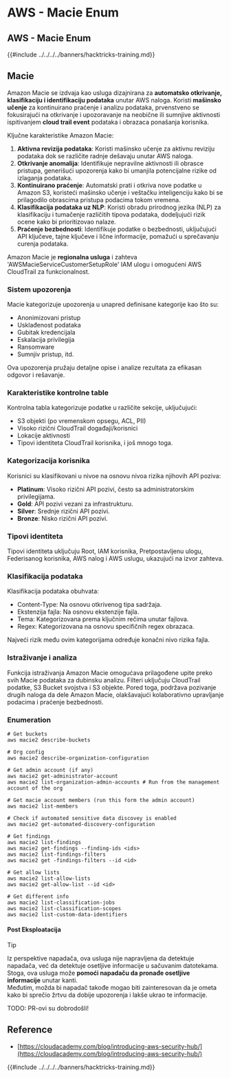 # AWS - Macie Enum

## AWS - Macie Enum

{{#include ../../../../banners/hacktricks-training.md}}

## Macie

Amazon Macie se izdvaja kao usluga dizajnirana za **automatsko otkrivanje, klasifikaciju i identifikaciju podataka** unutar AWS naloga. Koristi **mašinsko učenje** za kontinuirano praćenje i analizu podataka, prvenstveno se fokusirajući na otkrivanje i upozoravanje na neobične ili sumnjive aktivnosti ispitivanjem **cloud trail event** podataka i obrazaca ponašanja korisnika.

Ključne karakteristike Amazon Macie:

1. **Aktivna revizija podataka**: Koristi mašinsko učenje za aktivnu reviziju podataka dok se različite radnje dešavaju unutar AWS naloga.
2. **Otkrivanje anomalija**: Identifikuje nepravilne aktivnosti ili obrasce pristupa, generišući upozorenja kako bi umanjila potencijalne rizike od izlaganja podataka.
3. **Kontinuirano praćenje**: Automatski prati i otkriva nove podatke u Amazon S3, koristeći mašinsko učenje i veštačku inteligenciju kako bi se prilagodilo obrascima pristupa podacima tokom vremena.
4. **Klasifikacija podataka uz NLP**: Koristi obradu prirodnog jezika (NLP) za klasifikaciju i tumačenje različitih tipova podataka, dodeljujući rizik ocene kako bi prioritizovao nalaze.
5. **Praćenje bezbednosti**: Identifikuje podatke o bezbednosti, uključujući API ključeve, tajne ključeve i lične informacije, pomažući u sprečavanju curenja podataka.

Amazon Macie je **regionalna usluga** i zahteva 'AWSMacieServiceCustomerSetupRole' IAM ulogu i omogućeni AWS CloudTrail za funkcionalnost.

### Sistem upozorenja

Macie kategorizuje upozorenja u unapred definisane kategorije kao što su:

- Anonimizovani pristup
- Usklađenost podataka
- Gubitak kredencijala
- Eskalacija privilegija
- Ransomware
- Sumnjiv pristup, itd.

Ova upozorenja pružaju detaljne opise i analize rezultata za efikasan odgovor i rešavanje.

### Karakteristike kontrolne table

Kontrolna tabla kategorizuje podatke u različite sekcije, uključujući:

- S3 objekti (po vremenskom opsegu, ACL, PII)
- Visoko rizični CloudTrail događaji/korisnici
- Lokacije aktivnosti
- Tipovi identiteta CloudTrail korisnika, i još mnogo toga.

### Kategorizacija korisnika

Korisnici su klasifikovani u nivoe na osnovu nivoa rizika njihovih API poziva:

- **Platinum**: Visoko rizični API pozivi, često sa administratorskim privilegijama.
- **Gold**: API pozivi vezani za infrastrukturu.
- **Silver**: Srednje rizični API pozivi.
- **Bronze**: Nisko rizični API pozivi.

### Tipovi identiteta

Tipovi identiteta uključuju Root, IAM korisnika, Pretpostavljenu ulogu, Federisanog korisnika, AWS nalog i AWS uslugu, ukazujući na izvor zahteva.

### Klasifikacija podataka

Klasifikacija podataka obuhvata:

- Content-Type: Na osnovu otkrivenog tipa sadržaja.
- Ekstenzija fajla: Na osnovu ekstenzije fajla.
- Tema: Kategorizovana prema ključnim rečima unutar fajlova.
- Regex: Kategorizovana na osnovu specifičnih regex obrazaca.

Najveći rizik među ovim kategorijama određuje konačni nivo rizika fajla.

### Istraživanje i analiza

Funkcija istraživanja Amazon Macie omogućava prilagođene upite preko svih Macie podataka za dubinsku analizu. Filteri uključuju CloudTrail podatke, S3 Bucket svojstva i S3 objekte. Pored toga, podržava pozivanje drugih naloga da dele Amazon Macie, olakšavajući kolaborativno upravljanje podacima i praćenje bezbednosti.

### Enumeration
```
# Get buckets
aws macie2 describe-buckets

# Org config
aws macie2 describe-organization-configuration

# Get admin account (if any)
aws macie2 get-administrator-account
aws macie2 list-organization-admin-accounts # Run from the management account of the org

# Get macie account members (run this form the admin account)
aws macie2 list-members

# Check if automated sensitive data discovey is enabled
aws macie2 get-automated-discovery-configuration

# Get findings
aws macie2 list-findings
aws macie2 get-findings --finding-ids <ids>
aws macie2 list-findings-filters
aws macie2 get -findings-filters --id <id>

# Get allow lists
aws macie2 list-allow-lists
aws macie2 get-allow-list --id <id>

# Get different info
aws macie2 list-classification-jobs
aws macie2 list-classification-scopes
aws macie2 list-custom-data-identifiers
```
#### Post Eksploatacija

> [!TIP]
> Iz perspektive napadača, ova usluga nije napravljena da detektuje napadača, već da detektuje osetljive informacije u sačuvanim datotekama. Stoga, ova usluga može **pomoći napadaču da pronađe osetljive informacije** unutar kanti.\
> Međutim, možda bi napadač takođe mogao biti zainteresovan da je ometa kako bi sprečio žrtvu da dobije upozorenja i lakše ukrao te informacije.

TODO: PR-ovi su dobrodošli!

## Reference

- [https://cloudacademy.com/blog/introducing-aws-security-hub/](https://cloudacademy.com/blog/introducing-aws-security-hub/)

{{#include ../../../../banners/hacktricks-training.md}}
